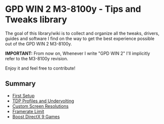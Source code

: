 # GPD WIN 2 M3-8100y - Tips and Tweaks library

The goal of this library/wiki is to collect and organize all the tweaks, drivers, guides and software I find on the way to get the best experience possible out of the GPD WIN 2 M3-8100y.

**IMPORTANT:** From now on, Whenever I write "GPD WIN 2" I'll implicitly refer to the M3-8100y revision.

Enjoy it and feel free to contribute!


## Summary

* [First Setup](/wiki/First_Setup.md)
* [TDP Profiles and Undervolting](/wiki/TDP_Profiles_and_Undervolting.md)
* [Custom Screen Resolutions](/wiki/Custom_Screen_Resolutions.md)
* [Framerate Limit](/wiki/Framerate_Limit.md)
* [Boost DirectX 9 Games](/wiki/Boost_DirectX9_Games.md)
